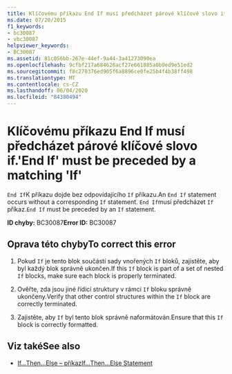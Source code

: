 ```yaml
---
title: Klíčovému příkazu End If musí předcházet párové klíčové slovo if.
ms.date: 07/20/2015
f1_keywords:
- bc30087
- vbc30087
helpviewer_keywords:
- BC30087
ms.assetid: 81c056bb-267e-44ef-9a44-3a41273090ea
ms.openlocfilehash: 9cfbf217a684626acf27e661885a0b9ed9e51ed2
ms.sourcegitcommit: f8c270376ed905f6a8896ce0fe25b4f4b38ff498
ms.translationtype: MT
ms.contentlocale: cs-CZ
ms.lasthandoff: 06/04/2020
ms.locfileid: "84380494"
---
```

# <a name="end-if-must-be-preceded-by-a-matching-if"></a><span data-ttu-id="88779-102">Klíčovému příkazu End If musí předcházet párové klíčové slovo if.</span><span class="sxs-lookup"><span data-stu-id="88779-102">'End If' must be preceded by a matching 'If'</span></span>
<span data-ttu-id="88779-103">`End If`K příkazu dojde bez odpovídajícího `If` příkazu.</span><span class="sxs-lookup"><span data-stu-id="88779-103">An `End If` statement occurs without a corresponding `If` statement.</span></span> <span data-ttu-id="88779-104">`End If`musí předcházet `If` příkaz.</span><span class="sxs-lookup"><span data-stu-id="88779-104">`End If` must be preceded by an `If` statement.</span></span>  
  
 <span data-ttu-id="88779-105">**ID chyby:** BC30087</span><span class="sxs-lookup"><span data-stu-id="88779-105">**Error ID:** BC30087</span></span>  
  
## <a name="to-correct-this-error"></a><span data-ttu-id="88779-106">Oprava této chyby</span><span class="sxs-lookup"><span data-stu-id="88779-106">To correct this error</span></span>  
  
1. <span data-ttu-id="88779-107">Pokud `If` je tento blok součástí sady vnořených `If` bloků, zajistěte, aby byl každý blok správně ukončen.</span><span class="sxs-lookup"><span data-stu-id="88779-107">If this `If` block is part of a set of nested `If` blocks, make sure each block is properly terminated.</span></span>  
  
2. <span data-ttu-id="88779-108">Ověřte, zda jsou jiné řídicí struktury v rámci `If` bloku správně ukončeny.</span><span class="sxs-lookup"><span data-stu-id="88779-108">Verify that other control structures within the `If` block are correctly terminated.</span></span>  
  
3. <span data-ttu-id="88779-109">Zajistěte, aby `If` byl tento blok správně naformátován.</span><span class="sxs-lookup"><span data-stu-id="88779-109">Ensure that this `If` block is correctly formatted.</span></span>  
  
## <a name="see-also"></a><span data-ttu-id="88779-110">Viz také</span><span class="sxs-lookup"><span data-stu-id="88779-110">See also</span></span>

- [<span data-ttu-id="88779-111">If...Then...Else – příkaz</span><span class="sxs-lookup"><span data-stu-id="88779-111">If...Then...Else Statement</span></span>](../language-reference/statements/if-then-else-statement.md)
